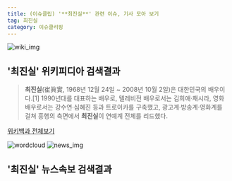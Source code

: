```yaml
---
title: (이슈클립) '**최진실**' 관련 이슈, 기사 모아 보기
tag: 최진실
category: 이슈클리핑
---
```

![wiki_img](https://user-images.githubusercontent.com/42597476/44503234-41136a80-a6d0-11e8-9071-6fc6418eafe4.png)
## **'**최진실**'** 위키피디아 검색결과
>**최진실**(崔眞實, 1968년 12월 24일 ~ 2008년 10월 2일)은 대한민국의 배우이다.[1] 1990년대를 대표하는 배우로, 텔레비전 배우로서는 김희애·채시라, 영화 배우로서는 강수연·심혜진 등과 트로이카를 구축했고, 광고계·방송계·영화계를 걸쳐 흥행의 측면에서 **최진실**이 연예계 전체를 리드했다.

<a href="https://ko.wikipedia.org/wiki/최진실" target="_blank">위키백과 전체보기</a>

![wordcloud](https://s3.ap-northeast-2.amazonaws.com/lyrics101-wordcloud/2018-10-02-1538448075.png)
![news_img](https://user-images.githubusercontent.com/42597476/44507050-1206f400-a6e4-11e8-8d98-7ffbfebb353f.png)
## **'**최진실**'** 뉴스속보 검색결과

